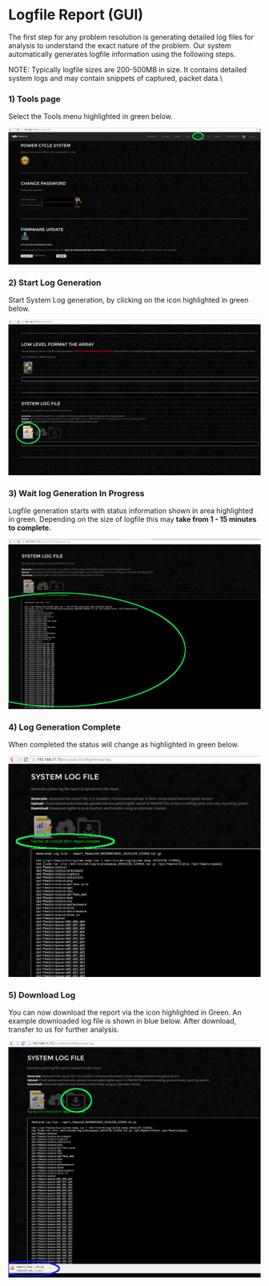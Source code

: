 # Logfile Report (GUI)

The first step for any problem resolution is generating detailed log files for analysis to understand the exact nature of the problem. Our system automatically generates logfile information using the following steps.

NOTE: Typically logfile sizes are 200-500MB in size. It contains detailed system logs and may contain snippets of captured, packet data.\


### **1) Tools page**

Select the Tools menu highlighted in green below.

![](<../.gitbook/assets/image (47) (1) (1).png>)

### **2) Start Log Generation**

Start System Log generation, by clicking on the icon highlighted in green below.

![](<../.gitbook/assets/image (43).png>)

### **3) Wait log Generation In Progress**

Logfile generation starts with status information shown in area highlighted in green. Depending on the size of logfile this may **take from 1 - 15 minutes to complete.**

![](<../.gitbook/assets/image (46).png>)

### **4) Log Generation Complete**

When completed the status will change as highlighted in green below.

![](<../.gitbook/assets/image (44).png>)

### **5) Download Log**

You can now download the report via the icon highlighted in Green. An example downloaded log file is shown in blue below. After download, transfer to us for further analysis.

![](<../.gitbook/assets/image (48).png>)

